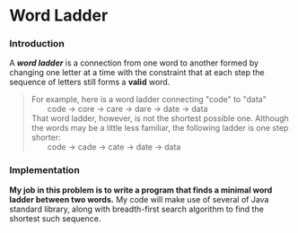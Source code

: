 # Word Ladder


### Introduction
A ***word ladder*** is a connection from one word to another formed by changing one letter at a time with the constraint that at each step the sequence of letters still forms a **valid** word.
>For example, here is a word ladder connecting "code" to "data"   
>&emsp;&emsp;code -> core -> care -> dare -> date -> data   
That word ladder, however, is not the shortest possible one. Although the words may be a little less familiar, the following ladder is one step shorter:   
&emsp;&emsp;code -> cade -> cate -> date -> data
### Implementation
**My job in this problem is to write a program that finds a minimal word ladder between two words.** My code will make use of several of Java standard library, along with breadth-first search algorithm to find the shortest such sequence.
